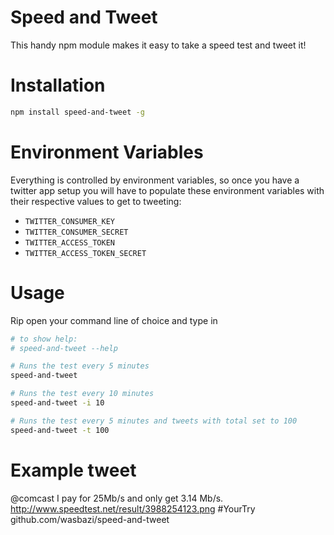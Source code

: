 # Speed and Tweet

This handy npm module makes it easy to take a speed test and tweet it!

# Installation

```bash
npm install speed-and-tweet -g
```

# Environment Variables

Everything is controlled by environment variables, so once you have a twitter
app setup you will have to populate these environment variables with their
respective values to get to tweeting:

- `TWITTER_CONSUMER_KEY`
- `TWITTER_CONSUMER_SECRET`
- `TWITTER_ACCESS_TOKEN`
- `TWITTER_ACCESS_TOKEN_SECRET`

# Usage

Rip open your command line of choice and type in

```bash
# to show help:
# speed-and-tweet --help

# Runs the test every 5 minutes
speed-and-tweet

# Runs the test every 10 minutes
speed-and-tweet -i 10

# Runs the test every 5 minutes and tweets with total set to 100
speed-and-tweet -t 100
```

# Example tweet
@comcast I pay for 25Mb/s and only get 3.14 Mb/s. http://www.speedtest.net/result/3988254123.png #YourTry github.com/wasbazi/speed-and-tweet
